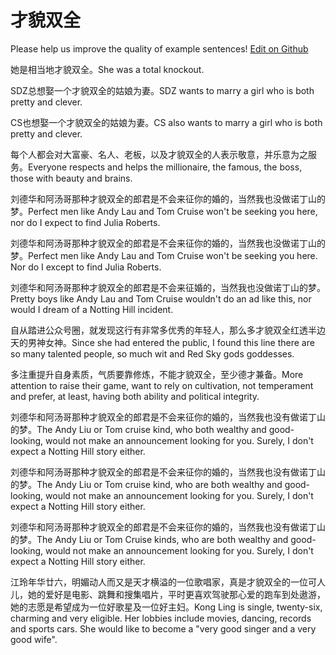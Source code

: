 # 才貌双全

Please help us improve the quality of example sentences! [Edit on Github](https://github.com/jiyushe/jiyu-example-sentence-source/blob/main/chinese/caimaoshuangquan.md)

<p><span class="chinese">她是相当地才貌双全。</span><span class="english">She was a total knockout.</span></p>

<p><span class="chinese">SDZ总想娶一个才貌双全的姑娘为妻。</span><span class="english">SDZ wants to marry a girl who is both pretty and clever.</span></p>

<p><span class="chinese">CS也想娶一个才貌双全的姑娘为妻。</span><span class="english">CS also wants to marry a girl who is both pretty and clever.</span></p>

<p><span class="chinese">每个人都会对大富豪、名人、老板，以及才貌双全的人表示敬意，并乐意为之服务。</span><span class="english">Everyone respects and helps the millionaire, the famous, the boss, those with beauty and brains.</span></p>

<p><span class="chinese">刘德华和阿汤哥那种才貌双全的郎君是不会来征你的婚的，当然我也没做诺丁山的梦。</span><span class="english">Perfect men like Andy Lau and Tom Cruise won't be seeking you here, nor do I expect to find Julia Roberts.</span></p>

<p><span class="chinese">刘德华和阿汤哥那种才貌双全的郎君是不会来征你的婚的，当然我也没做诺丁山的梦。</span><span class="english">Perfect men like Andy Lau and Tom Cruise won't be seeking you here. Nor do I except to find Julia Roberts.</span></p>

<p><span class="chinese">刘德华和阿汤哥那种才貌双全的郎君是不会来征婚的，当然我也没做诺丁山的梦。</span><span class="english">Pretty boys like Andy Lau and Tom Cruise wouldn't do an ad like this, nor would I dream of a Notting Hill incident.</span></p>

<p><span class="chinese">自从踏进公众号圈，就发现这行有非常多优秀的年轻人，那么多才貌双全红透半边天的男神女神。</span><span class="english">Since she had entered the public, I found this line there are so many talented people, so much wit and Red Sky gods goddesses.</span></p>

<p><span class="chinese">多注重提升自身素质，气质要靠修炼，不能才貌双全，至少德才兼备。</span><span class="english">More attention to raise their game, want to rely on cultivation, not temperament and prefer, at least, having both ability and political integrity.</span></p>

<p><span class="chinese">刘德华和阿汤哥那种才貌双全的郎君是不会来征你的婚的，当然我也没有做诺丁山的梦。</span><span class="english">The Andy Liu or Tom cruise kind, who both wealthy and good-looking, would not make an announcement looking for you. Surely, I don't expect a Notting Hill story either.</span></p>

<p><span class="chinese">刘德华和阿汤哥那种才貌双全的郎君是不会来征你的婚的，当然我也没有做诺丁山的梦。</span><span class="english">The Andy Liu or Tom cruise kind, who are both wealthy and good-looking, would not make an announcement looking for you. Surely, I don't expect a Notting Hill story either.</span></p>

<p><span class="chinese">刘德华和阿汤哥那种才貌双全的郎君是不会来征你的婚的，当然我也没有做诺丁山的梦。</span><span class="english">The Andy Liu or Tom Cruise kinds, who are both wealthy and good-looking, would not make an announcement looking for you. Surely, I don't expect a Notting Hill story either.</span></p>

<p><span class="chinese">江玲年华廿六，明媚动人而又是天才横溢的一位歌唱家，真是才貌双全的一位可人儿，她的爱好是电影、跳舞和搜集唱片，平时更喜欢驾驶那心爱的跑车到处遨游，她的志愿是希望成为一位好歌星及一位好主妇。</span><span class="english">Kong Ling is single, twenty-six, charming and very eligible. Her lobbies include movies, dancing, records and sports cars. She would like to become a "very good singer and a very good wife".</span></p>

